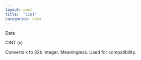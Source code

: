```yaml
---
layout: post
title:  "CINT"
categories: data
---
```

Data

CINT (x)

Converts x to 32b integer. Meaningless. Used for compatibility.

